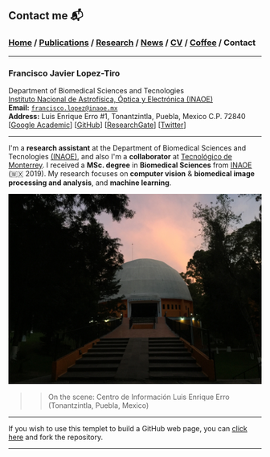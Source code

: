 
## Contact me 📬
###  [Home](/index) / [Publications](/publications) / [Research](/research) / [News](/news) / [CV](/brief_cv) / [Coffee](/coffee) / Contact

---

### **Francisco Javier Lopez-Tiro**                       
Department of Biomedical Sciences and Tecnologies                                                
[Instituto Nacional de Astrofísica, Óptica y Electrónica (INAOE)](https://www.inaoep.mx)                                                 
**Email:** [`francisco.lopez@inaoe.mx`](mailto:francisco.lopez@inaoe.mx?subject=%20Hello,%20Francisco)                                      
**Address:** Luis Enrique Erro #1, Tonantzintla, Puebla, Mexico C.P. 72840                                  
[[Google Academic](https://scholar.google.es/citations?user=IlG06bYAAAAJ&hl=es)]
[[GitHub](https://github.com/friscolt)]
[[ResearchGate](https://www.researchgate.net/profile/Francisco-Lopez-Tiro)]
[[Twitter](https://twitter.com/Friscolt)]

---

I'm a **research assistant** at the Department of Biomedical Sciences and Tecnologies [(INAOE)](https://www.inaoep.mx), and also I'm a **collaborator** at [Tecnológico de Monterrey](https://tec.mx/es). I received a **MSc. degree** in **Biomedical Sciences** from [INAOE](https://www.inaoep.mx) (🇲🇽 2019). My research focuses on **computer vision** & **biomedical image processing and analysis**, and **machine learning**.

![ ](/images/inaoe.jpg)      
>> On the scene: Centro de Información Luis Enrique Erro (Tonantzintla, Puebla, Mexico)

---

If you wish to use this templet to build a GitHub web page, you can [click here](https://github.com/friscolt/friscolt.github.io) and fork the repository. 

---
